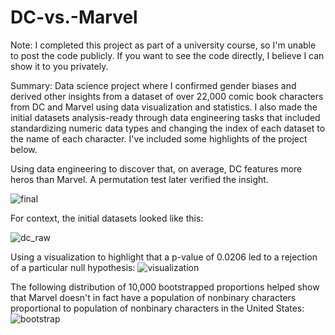 # DC-vs.-Marvel

Note: I completed this project as part of a university course, so I'm unable to post the code publicly. If you want to see the code directly, I believe I can show it to you privately.

Summary: Data science project where I confirmed gender biases and derived other insights from a dataset of over 22,000 comic book characters from DC and Marvel using data visualization and statistics. I also made the initial datasets analysis-ready through data engineering tasks that included standardizing numeric data types and changing the index of each dataset to the name of each character. I've included some highlights of the project below.

Using data engineering to discover that, on average, DC features more heros than Marvel. A permutation test later verified the insight.

![final](https://user-images.githubusercontent.com/129823285/231052399-9ca5821a-7270-4866-9bca-c27260b766ea.png)

For context, the initial datasets looked like this:

![dc_raw](https://user-images.githubusercontent.com/129823285/231052465-dca6d9d1-e1fc-4653-bded-2e48e21a8a26.png)

Using a visualization to highlight that a p-value of 0.0206 led to a rejection of a particular null hypothesis:
![visualization](https://user-images.githubusercontent.com/129823285/231049782-35e3abde-31a9-4a09-a7e6-1672199f2041.png)

The following distribution of 10,000 bootstrapped proportions helped show that Marvel doesn't in fact have a population of nonbinary characters proportional to population of nonbinary characters in the United States:
![bootstrap](https://user-images.githubusercontent.com/129823285/231054389-a03ed367-b493-449b-a244-1b48c30f335f.png)

